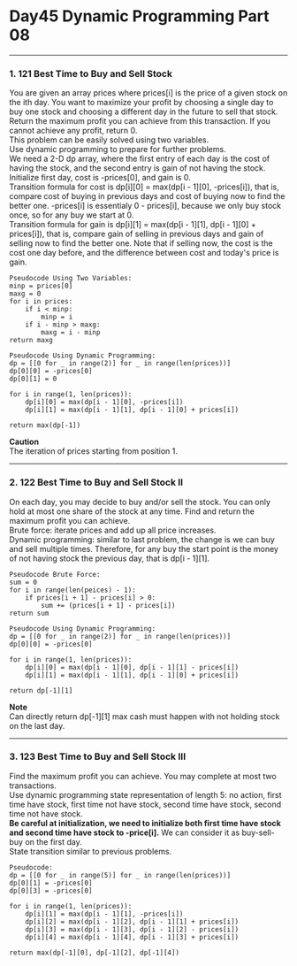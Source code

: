 # Day45 Dynamic Programming Part 08

---

### 1. 121 Best Time to Buy and Sell Stock
You are given an array prices where prices[i] is the price of a given stock on the ith day. You want to maximize your profit by choosing a single day to buy one stock and choosing a different day in the future to sell that stock. Return the maximum profit you can achieve from this transaction. If you cannot achieve any profit, return 0.  
This problem can be easily solved using two variables.  
Use dynamic programming to prepare for further problems.  
We need a 2-D dp array, where the first entry of each day is the cost of having the stock, and the second entry is gain of not having the stock.  
Initialize first day, cost is -prices[0], and gain is 0.  
Transition formula for cost is dp[i][0] = max(dp[i - 1][0], -prices[i]), that is, compare cost of buying in previous days and cost of buying now to find the better one. -prices[i] is essentialy 0 - prices[i], because we only buy stock once, so for any buy we start at 0.  
Transition formula for gain is dp[i][1] = max(dp[i - 1][1], dp[i - 1][0] + prices[i]), that is, compare gain of selling in previous days and gain of selling now to find the better one. Note that if selling now, the cost is the cost one day before, and the difference between cost and today's price is gain.  

```
Pseudocode Using Two Variables:
minp = prices[0]
maxg = 0
for i in prices:
    if i < minp:
        minp = i
    if i - minp > maxg:
        maxg = i - minp
return maxg

Pseudocode Using Dynamic Programming:
dp = [[0 for _ in range(2)] for _ in range(len(prices))]
dp[0][0] = -prices[0]
dp[0][1] = 0

for i in range(1, len(prices)):
    dp[i][0] = max(dp[i - 1][0], -prices[i])
    dp[i][1] = max(dp[i - 1][1], dp[i - 1][0] + prices[i])

return max(dp[-1])
```
**Caution**  
The iteration of prices starting from position 1. 

---

### 2. 122 Best Time to Buy and Sell Stock II
On each day, you may decide to buy and/or sell the stock. You can only hold at most one share of the stock at any time. Find and return the maximum profit you can achieve.  
Brute force: iterate prices and add up all price increases.  
Dynamic programming: similar to last problem, the change is we can buy and sell multiple times. Therefore, for any buy the start point is the money of not having stock the previous day, that is dp[i - 1][1].  

```
Pseudocode Brute Force:
sum = 0
for i in range(len(peices) - 1):
    if prices[i + 1] - prices[i] > 0:
        sum += (prices[i + 1] - prices[i])
return sum

Pseudocode Using Dynamic Programming:
dp = [[0 for _ in range(2)] for _ in range(len(prices))]
dp[0][0] = -prices[0]

for i in range(1, len(prices)):
    dp[i][0] = max(dp[i - 1][0], dp[i - 1][1] - prices[i])
    dp[i][1] = max(dp[i - 1][1], dp[i - 1][0] + prices[i])

return dp[-1][1]
```
**Note**  
Can directly return dp[-1][1] max cash must happen with not holding stock on the last day.  

---

### 3. 123 Best Time to Buy and Sell Stock III
Find the maximum profit you can achieve. You may complete at most two transactions.  
Use dynamic programming state representation of length 5: no action, first time have stock, first time not have stock, second time have stock, second time not have stock.  
**Be careful at initialization, we need to initialize both first time have stock and second time have stock to -price[i].** We can consider it as buy-sell-buy on the first day.  
State transition similar to previous problems.  

```
Pseudocode:
dp = [[0 for _ in range(5)] for _ in range(len(prices))]
dp[0][1] = -prices[0]
dp[0][3] = -prices[0]

for i in range(1, len(prices)):
    dp[i][1] = max(dp[i - 1][1], -prices[i])
    dp[i][2] = max(dp[i - 1][2], dp[i - 1][1] + prices[i])
    dp[i][3] = max(dp[i - 1][3], dp[i - 1][2] - prices[i])
    dp[i][4] = max(dp[i - 1][4], dp[i - 1][3] + prices[i])

return max(dp[-1][0], dp[-1][2], dp[-1][4])
```
